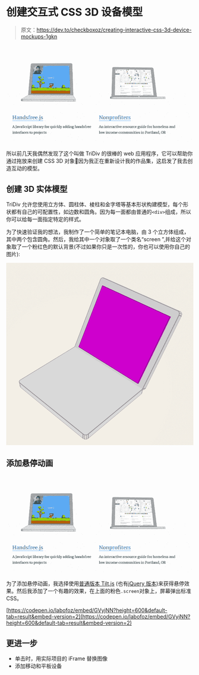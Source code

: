 # 创建交互式 CSS 3D 设备模型

> 原文：<https://dev.to/checkboxoz/creating-interactive-css-3d-device-mockups-1gkn>

[![](img/35785daeffe3daf939033d4246c84bcf.png)](https://res.cloudinary.com/practicaldev/image/fetch/s--d4rhv979--/c_limit%2Cf_auto%2Cfl_progressive%2Cq_66%2Cw_880/https://www.ozramos.com/wp-content/uploads/2019/08/mockup-shortcoe-screenshot.gif)

所以前几天我偶然发现了这个叫做 TriDiv 的很棒的 web 应用程序，它可以帮助你通过拖放来创建 CSS 3D 对象🤯因为我正在重新设计我的作品集，这启发了我去创造互动的模型。

## 创建 3D 实体模型

TriDiv 允许您使用立方体、圆柱体、棱柱和金字塔等基本形状构建模型，每个形状都有自己的可配置性，如边数和圆角。因为每一面都由普通的`<div>`组成，所以你可以给每一面指定特定的样式。

为了快速验证我的想法，我制作了一个简单的笔记本电脑，由 3 个立方体组成，其中两个包含圆角。然后，我给其中一个对象取了一个类名“screen ”,并给这个对象取了一个粉红色的默认背景(不过如果你只是一次性的，你也可以使用你自己的图片):

[![](img/77c06a6586fd4e77b3f54c3d0d2c801e.png)](https://res.cloudinary.com/practicaldev/image/fetch/s--Mx75NtOa--/c_limit%2Cf_auto%2Cfl_progressive%2Cq_auto%2Cw_880/https://www.ozramos.com/wp-content/uploads/2019/08/laptop-pure-css-01.jpg)

## 添加悬停动画

[![](img/35785daeffe3daf939033d4246c84bcf.png)](https://res.cloudinary.com/practicaldev/image/fetch/s--d4rhv979--/c_limit%2Cf_auto%2Cfl_progressive%2Cq_66%2Cw_880/https://www.ozramos.com/wp-content/uploads/2019/08/mockup-shortcoe-screenshot.gif)

为了添加悬停动画，我选择使用[普通版本 Tilt.js](https://micku7zu.github.io/vanilla-tilt.js/index.html) (也有[jQuery 版本](http://gijsroge.github.io/tilt.js/))来获得悬停效果。然后我添加了一个有趣的效果，在上面的粉色`.screen`对象上，屏幕弹出标准 CSS。

[https://codepen.io/labofoz/embed/GVyjNN?height=600&default-tab=result&embed-version=2](https://codepen.io/labofoz/embed/GVyjNN?height=600&default-tab=result&embed-version=2)

## 更进一步

*   单击时，用实际项目的 iFrame 替换图像
*   添加移动和平板设备